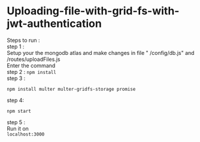 # Uploading-file-with-grid-fs-with-jwt-authentication

Steps to run :\
step 1 : \
Setup your the mongodb atlas and make changes in file " /config/db.js" and  /routes/uploadFiles.js\
Enter the command \
step 2 : 
```npm install ```\
step 3 :
```
npm install multer multer-gridfs-storage promise
```
step 4:
```
npm start
```
step 5 : \
Run it on\
```localhost:3000```


